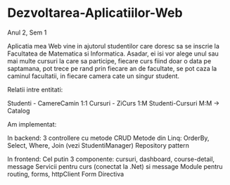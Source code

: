 # Dezvoltarea-Aplicatiilor-Web
Anul 2, Sem 1


  Aplicatia mea Web vine in ajutorul studentilor care doresc sa se inscrie la Facultatea de Matematica si Informatica. Asadar, ei isi vor alege unul sau mai multe cursuri la care sa participe, fiecare curs fiind doar o data pe saptamana, pot trece pe rand prin fiecare an de facultate, se pot caza la caminul facultatii, in fiecare camera cate un singur student.

  Relatii intre entitati:
  
Studenti - CamereCamin 1:1
Cursuri - ZiCurs  1:M
Studenti-Cursuri M:M -> Catalog
 
 
  Am implementat:
  
In backend:
  3 controllere cu metode CRUD
  Metode din Linq: OrderBy, Select, Where, Join (vezi StudentiManager)
  Repository pattern
  
 In frontend:
  Cel putin 3 componente: cursuri, dashboard, course-detail, message
  Servicii pentru curs (conectat la .Net) si message
  Module pentru routing, forms, httpClient
  Form
  Directiva 

